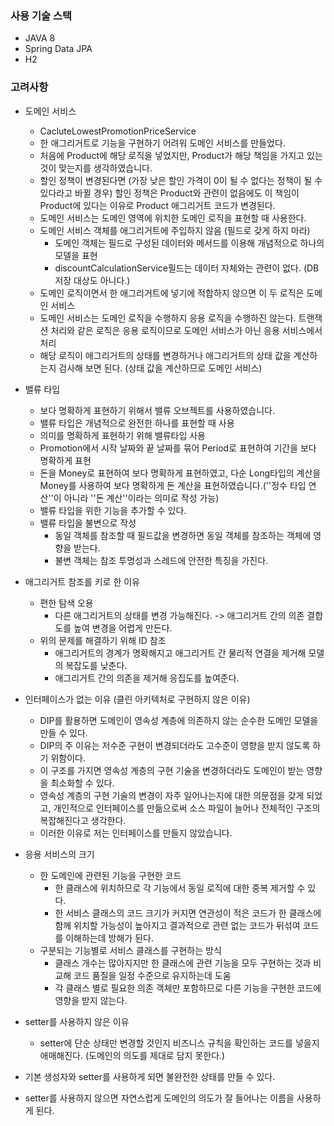 ### 사용 기술 스택

- JAVA 8
- Spring Data JPA
- H2

### 고려사항

- 도메인 서비스
  - CacluteLowestPromotionPriceService
  - 한 애그리거트로 기능을 구현하기 어려워 도메인 서비스를 만들었다.
  - 처음에 Product에 해당 로직을 넣었지만, Product가 해당 책임을 가지고 있는 것이 맞는지를 생각하였습니다.
  - 할인 정책이 변경된다면 (가장 낮은 할인 가격이 0이 될 수 없다는 정책이 될 수 있다라고 바뀔 경우) 할인 정책은 Product와 관련이 없음에도 이 책임이 Product에 있다는 이유로 Product 애그리거트 코드가 변경된다.
  - 도메인 서비스는 도메인 영역에 위치한 도메인 로직을 표현할 때 사용한다.
  - 도메인 서비스 객체를 애그리거트에 주입하지 않음
    (필드로 갖게 하지 마라)
    - 도메인 객체는 필드로 구성된 데이터와 메서드를 이용해 개념적으로 하나의 모델을 표현
    - discountCalculationService필드는 데이터 자체와는 관련이 없다. (DB 저장 대상도 아니다.)
  - 도메인 로직이면서 한 애그리거트에 넣기에 적합하지 않으면 이 두 로직은 도메인 서비스
  - 도메인 서비스는 도메인 로직을 수행하지 응용 로직을 수행하진 않는다. 
    트랜잭션 처리와 같은 로직은 응용 로직이므로 도메인 서비스가 아닌 응용 서비스에서 처리
  - 해당 로직이 애그리거트의 상태를 변경하거나 애그리거트의 상태 값을 계산하는지 검사해 보면 된다. (상태 값을 계산하므로 도메인 서비스)
- 밸류 타입
  - 보다 명확하게 표현하기 위해서 밸류 오브젝트를 사용하였습니다.
  - 밸류 타입은 개념적으로 완전한 하나를 표현할 때 사용
  - 의미를 명확하게 표현하기 위해 밸류타입 사용 
  - Promotion에서 시작 날짜와 끝 날짜를 묶어 Period로 표현하여 기간을 보다 명확하게 표현
  - 돈을 Money로 표현하여 보다 명확하게 표현하였고, 다순 Long타입의 계산을 Money를 사용하여 보다 명확하게 돈 계산을 표현하였습니다.(''정수 타입 연산''이 아니라 ''돈 계산''이라는 의미로 작성 가능)
  - 밸류 타입을 위한 기능을 추가할 수 있다.  
  - 밸류 타입을 불변으로 작성
    - 동일 객체를 참조할 때 필드값을 변경하면 동일 객체를 참조하는 객체에 영향을 받는다.
    - 불변 객체는 참조 투명성과 스레드에 안전한 특징을 가진다.


- 애그리거트 참조를 키로 한 이유

  - 편한 탐색 오용
    - 다른 애그리거트의 상태를 변경 가능해진다. -> 애그리거트 간의 의존 결합도를 높여 변경을 어렵게 만든다.
  - 위의 문제를 해결하기 위해 ID 참조
    - 애그리거트의 경계가 명확해지고 애그리거트 간 물리적 연결을 제거해 모델의 복잡도를 낮춘다.
    - 애그리거트 간의 의존을 제거해 응집도를 높여준다.
- 인터페이스가 없는 이유 (클린 아키텍처로 구현하지 않은 이유)

  - DIP를 활용하면 도메인이 영속성 계층에 의존하지 않는 순수한 도메인 모델을 만들 수 있다.
  - DIP의 주 이유는 저수준 구현이 변경되더라도 고수준이 영향을 받지 않도록 하기 위함이다.
  - 이 구조를 가지면 영속성 계층의 구현 기술을 변경하더라도 도메인이 받는 영향을 최소화할 수 있다.
  - 영속성 계층의 구현 기술의 변경이 자주 일어나는지에 대한 의문점을 갖게 되었고, 개인적으로 인터페이스를 만듦으로써 소스 파일이 늘어나 전체적인 구조의 복잡해진다고 생각한다.
  - 이러한 이유로 저는 인터페이스를 만들지 않았습니다.
- 응용 서비스의 크기

  - 한 도메인에 관련된 기능을 구현한 코드
    - 한 클래스에 위치하므로 각 기능에서 동일 로직에 대한 중복 제거할 수 있다.
    - 한 서비스 클래스의 코드 크기가 커지면 연관성이 적은 코드가 한 클래스에 함께 위치할 가능성이 높아지고 결과적으로 관련 없는 코드가 뒤섞여 코드를 이해하는데 방해가 된다.
  - 구분되는 기능별로 서비스 클래스를 구현하는 방식
    - 클래스 개수는 많아지지만 한 클래스에 관련 기능을 모두 구현하는 것과 비교해 코드 품질을 일정 수준으로 유지하는데 도움
    - 각 클래스 별로 필요한 의존 객체만 포함하므로 다른 기능을 구현한 코드에 영향을 받지 않는다.
- setter를 사용하지 않은 이유

  - setter에 단순 상태만 변경할 것인지 비즈니스 규칙을 확인하는 코드를 넣을지 애매해진다. 
    (도메인의 의도를 제대로 담지 못한다.)

- 기본 생성자와 setter를 사용하게 되면 불완전한 상태를 만들 수 있다.

- setter를 사용하지 않으면 자연스럽게 도메인의 의도가 잘 들어나는 이름을 사용하게 된다.